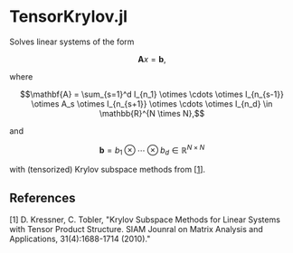 # TensorKrylov.jl
Solves linear systems of the form

$$\mathbf{A} x = \mathbf{b},$$ 

where 

$$\mathbf{A} = \sum_{s=1}^d I_{n_1} \otimes \cdots \otimes I_{n_{s-1}} \otimes A_s \otimes I_{n_{s+1}} \otimes \cdots \otimes I_{n_d} \in \mathbb{R}^{N \times N},$$

and 

$$\mathbf{b} = b_1 \otimes \cdots \otimes b_d \in \mathbb{R}^{N \times N}$$

with (tensorized) Krylov subspace methods from [[1](README.md#references)].

## References

[1] D. Kressner, C. Tobler, "Krylov Subspace Methods for Linear Systems with Tensor Product Structure. SIAM Jounral on Matrix Analysis and Applications, 31(4):1688-1714 (2010)."


